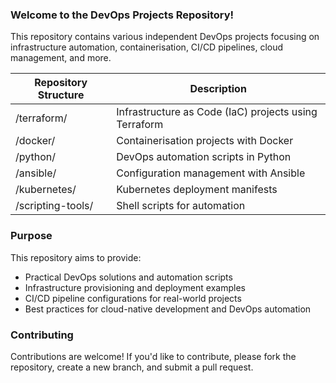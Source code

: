 

### Welcome to the DevOps Projects Repository!
This repository contains various independent DevOps projects focusing on infrastructure automation, containerisation, CI/CD pipelines, cloud management, and more.

| Repository Structure  | Description |
| ------------- | ------------- |
| /terraform/  | Infrastructure as Code (IaC) projects using Terraform |
| /docker/  | Containerisation projects with Docker |
| /python/  | DevOps automation scripts in Python |
| /ansible/  | Configuration management with Ansible |
| /kubernetes/  | Kubernetes deployment manifests |
| /scripting-tools/ | Shell scripts for automation |

### Purpose
This repository aims to provide:
* Practical DevOps solutions and automation scripts
* Infrastructure provisioning and deployment examples
* CI/CD pipeline configurations for real-world projects
* Best practices for cloud-native development and DevOps automation

### Contributing
Contributions are welcome! If you'd like to contribute, please fork the repository, create a new branch, and submit a pull request.
